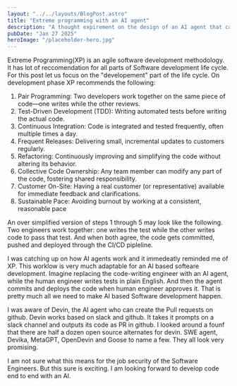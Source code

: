 ```yaml
---
layout: "../../layouts/BlogPost.astro"
title: "Extreme programming with an AI agent"
description: "A thought expirement on the design of an AI agent that can build useful software."
pubDate: "Jan 27 2025"
heroImage: "/placeholder-hero.jpg"
---
```


Extreme Programming(XP) is an agile software development methodology. It has lot of reccomendation for all parts of Software development life cycle. For this post let us focus on the "developement" part of the life cycle. On development phase XP recommends the following:

1. Pair Programming: Two developers work together on the same piece of code—one writes while the other reviews.
2. Test-Driven Development (TDD): Writing automated tests before writing the actual code.
3. Continuous Integration: Code is integrated and tested frequently, often multiple times a day.
4. Frequent Releases: Delivering small, incremental updates to customers regularly.
5. Refactoring: Continuously improving and simplifying the code without altering its behavior.
6. Collective Code Ownership: Any team member can modify any part of the code, fostering shared responsibility.
7. Customer On-Site: Having a real customer (or representative) available for immediate feedback and clarifications.
8. Sustainable Pace: Avoiding burnout by working at a consistent, reasonable pace

An over simplified version of steps 1 through 5 may look like the following. Two engineers work together: one writes the test while the other writes code to pass that test. And when both agree, the code gets committed, pushed and deployed through the CI/CD pipleline.

I was catching up on how AI agents work and it immedeatly reminded me of XP. This worklow is very much adaptable for an AI based softeare development. Imagine replacing the code-writing engineer with an AI agent, while the human engineer writes tests in plain English. And then the agent commits and deploys the code when human engineer approves it. That is pretty much all we need to make AI based Software development happen.

I was aware of Devin, the AI agent who can create the Pull requests on github. Devin works based on slack and github. It takes it prompts on a slack channel and outputs its code as PR in github. I looked around a founf that there are half a dozen open source alternates for devin. SWE agent, Devika, MetaGPT, OpenDevin and Goose to name a few. They all look very promising.

I am not sure what this means for the job security of the Software Engineers. But this sure is exciting. I am looking forward to develop code end to end with an AI.
